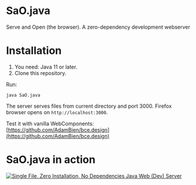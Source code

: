 # SaO.java
Serve and Open (the browser). A zero-dependency development webserver

# Installation

1. You need: Java 11 or later.
2. Clone this repository.

Run:

`java SaO.java`

The server serves files from current directory and port 3000. Firefox browser opens on 
`http://localhost:3000`.


Test it with vanilla WebComponents: [https://github.com/AdamBien/bce.design](https://github.com/AdamBien/bce.design)

# SaO.java in action


[![Single File, Zero Installation, No Dependencies Java Web (Dev) Server](https://i.ytimg.com/vi/pkpaUHuT9Rg/mqdefault.jpg)](https://www.youtube.com/embed/pkpaUHuT9Rg?rel=0)
